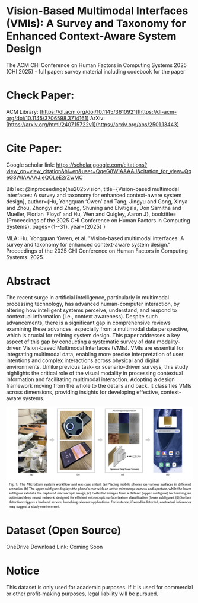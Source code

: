 
# Vision-Based Multimodal Interfaces (VMIs): A Survey and Taxonomy for Enhanced Context-Aware System Design
The ACM CHI Conference on Human Factors in Computing Systems 2025 (CHI 2025) - full paper: survey material including codebook for the paper

# Check Paper:
ACM Library: [https://dl.acm.org/doi/10.1145/3610921](https://dl-acm-org/doi/10.1145/3706598.3714161)
ArXiv: [https://arxiv.org/html/2407.15722v1](https://arxiv.org/abs/2501.13443)

# Cite Paper:
Google scholar link: [https://scholar.google.com/citations?view_op=view_citation&hl=en&user=QqeG8WIAAAAJ&citation_for_view=QqeG8WIAAAAJ:eQOLeE2rZwMC
](https://scholar.google.com/citations?view_op=view_citation&hl=en&user=QqeG8WIAAAAJ&sortby=pubdate&citation_for_view=QqeG8WIAAAAJ:YOwf2qJgpHMC)

BibTex:
@inproceedings{hu2025vision,
  title={Vision-based multimodal interfaces: A survey and taxonomy for enhanced context-aware system design},
  author={Hu, Yongquan ‘Owen’ and Tang, Jingyu and Gong, Xinya and Zhou, Zhongyi and Zhang, Shuning and Elvitigala, Don Samitha and Mueller, Florian ‘Floyd’ and Hu, Wen and Quigley, Aaron J},
  booktitle={Proceedings of the 2025 CHI Conference on Human Factors in Computing Systems},
  pages={1--31},
  year={2025}
}

MLA:
Hu, Yongquan ‘Owen, et al. "Vision-based multimodal interfaces: A survey and taxonomy for enhanced context-aware system design." Proceedings of the 2025 CHI Conference on Human Factors in Computing Systems. 2025.


# Abstract
The recent surge in artificial intelligence, particularly in multimodal processing technology, has advanced human-computer interaction, by altering how intelligent systems perceive, understand, and respond to contextual information (i.e., context awareness). Despite such advancements, there is a significant gap in comprehensive reviews examining these advances, especially from a multimodal data perspective, which is crucial for refining system design. This paper addresses a key aspect of this gap by conducting a systematic survey of data modality-driven Vision-based Multimodal Interfaces (VMIs). VMIs are essential for integrating multimodal data, enabling more precise interpretation of user intentions and complex interactions across physical and digital environments. Unlike previous task- or scenario-driven surveys, this study highlights the critical role of the visual modality in processing contextual information and facilitating multimodal interaction. Adopting a design framework moving from the whole to the details and back, it classifies VMIs across dimensions, providing insights for developing effective, context-aware systems.

![image](https://github.com/yongquan-hu/MicroCam/blob/main/teaser.jpg)


# Dataset (Open Source)
OneDrive Download Link: Coming Soon

# Notice
This dataset is only used for academic purposes. If it is used for commercial or other profit-making purposes, legal liability will be pursued.
